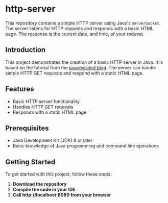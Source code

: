 # http-server

This repository contains a simple HTTP server using Java's `ServerSocket`. The server listens for HTTP requests and responds with a basic HTML page. The response is the current date, and time, of your request.

## Introduction

This project demonstrates the creation of a basic HTTP server in Java. It is based on the tutorial from the [javarevisited blog](https://javarevisited.blogspot.com/2015/06/how-to-create-http-server-in-java-serversocket-example.html). The server can handle simple HTTP GET requests and respond with a static HTML page.

## Features

- Basic HTTP server functionality
- Handles HTTP GET requests
- Responds with a static HTML page

## Prerequisites

- Java Development Kit (JDK) 8 or later
- Basic knowledge of Java programming and command line operations

## Getting Started

To get started with this project, follow these steps:

1. **Download the repository**
2. **Compile the code in your IDE**
3. **Call http://localhost:8080 from your browser**
